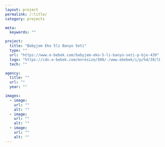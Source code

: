 ```yaml
---
layout: project
permalink: /:title/
category: projects

meta:
  keywords: ""

project:
  title: "Babyjem Eko 5li Banyo Seti"
  type: ""
  url: "https://www.e-bebek.com/babyjem-eko-5-li-banyo-seti-p-bje-439"
  logo: "https://cdn.e-bebek.com/mnresize/500/-/www.ebebek/i/p/hd/39/lBJE-439_1.jpg"
  tech: ""

agency:
  title: ""
  url: ""
  year: ""

images:
  - image:
    url: ""
    alt: ""
  - image:
    url: ""
    alt: ""
  - image:
    url: ""
    alt: ""
---
```

<p></p>
